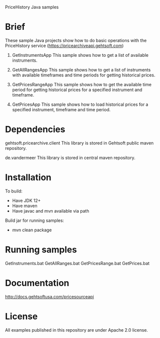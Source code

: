 PriceHistory Java samples

Brief
==================================================================================
These sample Java projects show how to do basic operations with the PriceHistory 
service (https://pricearchiveapi.gehtsoft.com)

1. GetInstrumentsApp
   This sample shows how to get a list of available instruments. 

2. GetAllRangesApp
   This sample shows how to get a list of instruments with available timeframes 
   and time periods for getting historical prices.

3. GetPricesRangeApp
   This sample shows how to get the available time period for getting historical 
   prices for a specified instrument and timeframe.

4. GetPricesApp
   This sample shows how to load historical prices for a specified instrument, 
   timeframe and time period.

Dependencies
==================================================================================
gehtsoft.pricearchive.client
This library is stored in Gehtsoft public maven repository.

de.vandermeer
This library is stored in central maven repository.

Installation
==================================================================================
To build:
 - Have JDK 12+
 - Have maven
 - Have javac and mvn available via path

Build jar for running samples:
 - mvn clean package

Running samples
==================================================================================
GetInstruments.bat
GetAllRanges.bat
GetPricesRange.bat
GetPrices.bat

Documentation 
==================================================================================
http://docs.gehtsoftusa.com/pricesourceapi

License
==================================================================================
All examples published in this repository are under Apache 2.0 license. 
